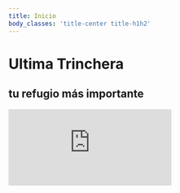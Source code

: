 ```yaml
---
title: Inicio
body_classes: 'title-center title-h1h2'
---
```


# Ultima Trinchera
## tu refugio más importante

<div class="player">
<iframe src="https://server.ultimatrinchera.com/public/ultima_trinchera/embed" frameborder="0" allowtransparency="true" style="width: 320px; min-height: 150px; border: 0;"></iframe>
</div>
